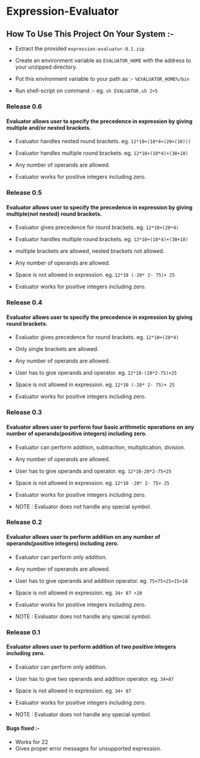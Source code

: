 Expression-Evaluator
====================

## How To Use This Project On Your System :-

* Extract the provided `expression-evaluator-0.1.zip`

* Create an environment variable as `EVALUATOR_HOME` with the address to your unzipped directory.

* Put this environment variable to your path as :- `%EVALUATOR_HOME%/bin`

* Run shell-script on command :-
    eg. `sh EVALUATOR.sh 2+5`

### Release 0.6

#### Evaluator allows user to specify the precedence in expression by giving multiple and/or nested brackets.
* Evaluator handles nested round brackets.
    eg. `12*10+(10*4+(20+(10)))`

* Evaluator handles multiple round brackets.
    eg. `12*10+(10*4)+(30+10)`

* Any number of operands are allowed.

* Evaluator works for positive integers including zero.


### Release 0.5

#### Evaluator allows user to specify the precedence in expression by giving multiple(not nested) round brackets.
* Evaluator gives precedence for round brackets.
    eg. `12*10+(20*4)`

* Evaluator handles multiple round brackets.
    eg. `12*10+(10*4)+(30+10)`

* multiple brackets are allowed, nested brackets not allowed.

* Any number of operands are allowed.

* Space is not allowed in expression.
    eg. `12*10 (-20* 2- 75)+ 25`

* Evaluator works for positive integers including zero.


### Release 0.4

#### Evaluator allows user to specify the precedence in expression by giving round brackets.
* Evaluator gives precedence for round brackets.
    eg. `12*10+(20*4)`

* Only single brackets are allowed.

* Any number of operands are allowed.

* User has to give operands and operator.
    eg. `12*10-(20*2-75)+25`

* Space is not allowed in expression.
    eg. `12*10 (-20* 2- 75)+ 25`

* Evaluator works for positive integers including zero.


### Release 0.3

#### Evaluator allows user to perform four basic arithmetic operations on any number of operands(positive integers) including zero.
* Evaluator can perform addition, subtraction, multiplication, division.

* Any number of operands are allowed.

* User has to give operands and operator.
    eg. `12*10-20*2-75+25`

* Space is not allowed in expression.
    eg. `12*10 -20* 2- 75+ 25`

* Evaluator works for positive integers including zero.

* NOTE : Evaluator does not handle any special symbol.


### Release 0.2

#### Evaluator allows user to perform addition on any number of operands(positive integers) including zero.
* Evaluator can perform only addition.

* Any number of operands are allowed.

* User has to give operands and addition operator.
    eg. `75+75+25+15+10`

* Space is not allowed in expression.
    eg. `34+ 87 +20`

* Evaluator works for positive integers including zero.

* NOTE : Evaluator does not handle any special symbol.

### Release 0.1

#### Evaluator allows user to perform addition of two positive integers including zero.
* Evaluator can perform only addition.

* User has to give two operands and addition operator.
    eg. `34+87`

* Space is not allowed in expression.
    eg. `34+ 87`

* Evaluator works for positive integers including zero.

* NOTE : Evaluator does not handle any special symbol.

#### Bugs fixed :-
* Works for 22
* Gives proper error messages for unsupported expression.